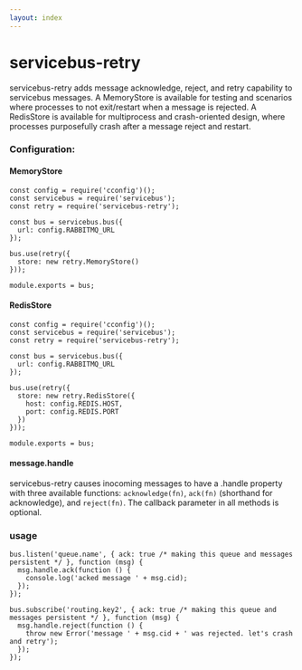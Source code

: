 ```yaml
---
layout: index
---
```


# servicebus-retry

servicebus-retry adds message acknowledge, reject, and retry capability to servicebus messages. A MemoryStore is available for testing and scenarios where processes to not exit/restart when a message is rejected. A RedisStore is available for multiprocess and crash-oriented design, where processes purposefully crash after a message reject and restart. 

### Configuration:

#### MemoryStore

```
const config = require('cconfig')();
const servicebus = require('servicebus');
const retry = require('servicebus-retry');

const bus = servicebus.bus({
  url: config.RABBITMQ_URL
});

bus.use(retry({
  store: new retry.MemoryStore()
}));

module.exports = bus;
```

#### RedisStore

```
const config = require('cconfig')();
const servicebus = require('servicebus');
const retry = require('servicebus-retry');

const bus = servicebus.bus({
  url: config.RABBITMQ_URL
});

bus.use(retry({
  store: new retry.RedisStore({
    host: config.REDIS.HOST,
    port: config.REDIS.PORT
  })
}));

module.exports = bus;
```

#### message.handle

servicebus-retry causes inocoming messages to have a .handle property with three available functions: `acknowledge(fn)`, `ack(fn)` (shorthand for acknowledge), and `reject(fn)`. The callback parameter in all methods is optional. 

### usage

```
bus.listen('queue.name', { ack: true /* making this queue and messages persistent */ }, function (msg) {
  msg.handle.ack(function () {
    console.log('acked message ' + msg.cid);
  });
});

bus.subscribe('routing.key2', { ack: true /* making this queue and messages persistent */ }, function (msg) {
  msg.handle.reject(function () {
    throw new Error('message ' + msg.cid + ' was rejected. let's crash and retry');
  });
});
```
